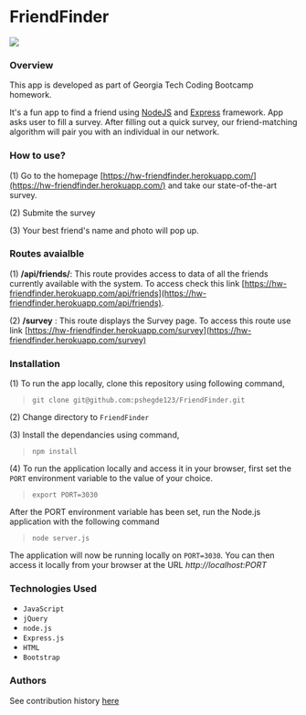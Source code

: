 # FriendFinder

![](./images/Image.PNG)
### Overview
This app is developed as part of Georgia Tech Coding Bootcamp homework.

It's a fun app to find a friend using [NodeJS](https://nodejs.org/en/) and [Express](https://expressjs.com/) framework. 
App asks user to fill a survey. After filling out a quick survey, our friend-matching algorithm will pair you with an individual in our network.

### How to use?
(1) Go to the homepage [https://hw-friendfinder.herokuapp.com/](https://hw-friendfinder.herokuapp.com/) and take our state-of-the-art survey. 

(2) Submite the survey

(3) Your best friend's name and photo will pop up. 

### Routes avaialble
(1) __/api/friends/__: This route provides access to data of all the friends currently available with the system. To access check this link [https://hw-friendfinder.herokuapp.com/api/friends](https://hw-friendfinder.herokuapp.com/api/friends). 

(2) __/survey__ : This route displays the Survey page. To access this route use link [https://hw-friendfinder.herokuapp.com/survey](https://hw-friendfinder.herokuapp.com/survey)

### Installation
(1) To run the app locally, clone this repository using following command,
  > `git clone git@github.com:pshegde123/FriendFinder.git`

(2) Change directory to `FriendFinder`

(3) Install the dependancies using command,
 > `npm install`

(4) To run the application locally and access it in your browser, first set the `PORT` environment variable to the value of your choice. 

> `export PORT=3030`

After the PORT environment variable has been set, run the Node.js application with the following command 

> `node server.js`

The application will now be running locally on `PORT=3030`. You can then access it locally from your browser at the URL _http://localhost:PORT_


### Technologies Used
* `JavaScript`
* `jQuery`
* `node.js`
* `Express.js`
* `HTML`
* `Bootstrap`

### Authors
See contribution history [here](https://github.com/pshegde123/FriendFinder/graphs/contributors)
